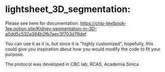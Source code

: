# lightsheet_3D_segmentation:

Please see here for documentation: https://chip-textbook-1ee.notion.site/Kidney-segmentation-in-3D-a0dd5c532a394b2fb7aec3f703d79def

You can use it as it is, but since it is "highly customized", hopefully, this could give you inspiration about how you would modify the code to fit your purpose.

The protocol was developed in CBC lab, RCAS, Academia Sinica
